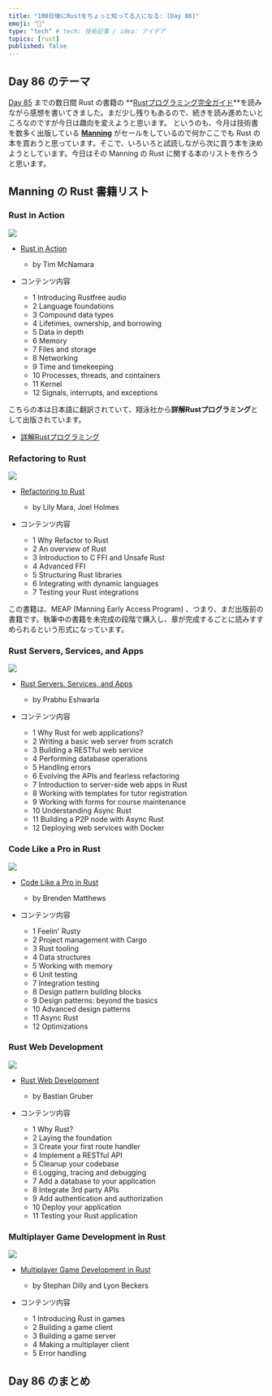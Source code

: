 ```yaml
---
title: "100日後にRustをちょっと知ってる人になる: [Day 86]"
emoji: "🦀"
type: "tech" # tech: 技術記事 / idea: アイデア
topics: [rust]
published: false
---
```

## Day 86 のテーマ

[Day 85](https://zenn.dev/shinyay/articles/hello-rust-day085) までの数日間 Rust の書籍の **[Rustプログラミング完全ガイド](https://book.impress.co.jp/books/1121101129)**を読みながら感想を書いてきました。まだ少し残りもあるので、続きを読み進めたいところなのですが今日は趣向を変えようと思います。
というのも、今月は技術書を数多く出版している **[Manning](https://www.manning.com/)** がセールをしているので何かここでも Rust の本を買おうと思っています。そこで、いろいろと試読しながら次に買う本を決めようとしています。今日はその Manning の Rust に関する本のリストを作ろうと思います。

## Manning の Rust 書籍リスト

### Rust in Action

![](https://storage.googleapis.com/zenn-user-upload/9faeb5123d98-20221213.png)

- [Rust in Action](https://www.manning.com/books/rust-in-action)
  - by Tim McNamara

- コンテンツ内容
  - 1 Introducing Rustfree audio
  - 2 Language foundations
  - 3 Compound data types
  - 4 Lifetimes, ownership, and borrowing
  - 5 Data in depth
  - 6 Memory
  - 7 Files and storage
  - 8 Networking
  - 9 Time and timekeeping
  - 10 Processes, threads, and containers
  - 11 Kernel
  - 12 Signals, interrupts, and exceptions

こちらの本は日本語に翻訳されていて、翔泳社から**詳解Rustプログラミング**として出版されています。

- [詳解Rustプログラミング](https://www.shoeisha.co.jp/book/detail/9784798173856)

### Refactoring to Rust

![](https://storage.googleapis.com/zenn-user-upload/6dff1b8c2457-20221213.png)

- [Refactoring to Rust](https://www.manning.com/books/refactoring-to-rust)
  - by Lily Mara, Joel Holmes

- コンテンツ内容
  - 1 Why Refactor to Rust
  - 2 An overview of Rust
  - 3 Introduction to C FFI and Unsafe Rust
  - 4 Advanced FFI
  - 5 Structuring Rust libraries
  - 6 Integrating with dynamic languages
  - 7 Testing your Rust integrations

この書籍は、MEAP (Manning Early Access Program) 、つまり、まだ出版前の書籍です。執筆中の書籍を未完成の段階で購入し、章が完成するごとに読みすすめられるという形式になっています。

### Rust Servers, Services, and Apps

![](https://storage.googleapis.com/zenn-user-upload/751da3d120da-20221213.png)

- [Rust Servers, Services, and Apps](https://www.manning.com/books/rust-servers-services-and-apps)
  - by Prabhu Eshwarla

- コンテンツ内容
  - 1 Why Rust for web applications?
  - 2 Writing a basic web server from scratch
  - 3 Building a RESTful web service
  - 4 Performing database operations
  - 5 Handling errors
  - 6 Evolving the APIs and fearless refactoring
  - 7 Introduction to server-side web apps in Rust
  - 8 Working with templates for tutor registration
  - 9 Working with forms for course maintenance
  - 10 Understanding Async Rust
  - 11 Building a P2P node with Async Rust
  - 12 Deploying web services with Docker

### Code Like a Pro in Rust

![](https://storage.googleapis.com/zenn-user-upload/e3d6efcf7281-20221213.png)

- [Code Like a Pro in Rust](https://www.manning.com/books/code-like-a-pro-in-rust)
  - by Brenden Matthews

- コンテンツ内容
  - 1 Feelin' Rusty
  - 2 Project management with Cargo
  - 3 Rust tooling
  - 4 Data structures
  - 5 Working with memory
  - 6 Unit testing
  - 7 Integration testing
  - 8 Design pattern building blocks
  - 9 Design patterns: beyond the basics
  - 10 Advanced design patterns
  - 11 Async Rust
  - 12 Optimizations

### Rust Web Development

![](https://storage.googleapis.com/zenn-user-upload/f554daee7170-20221213.png)

- [Rust Web Development](https://www.manning.com/books/rust-web-development)
  - by Bastian Gruber

- コンテンツ内容
  - 1 Why Rust?
  - 2 Laying the foundation
  - 3 Create your first route handler
  - 4 Implement a RESTful API
  - 5 Cleanup your codebase
  - 6 Logging, tracing and debugging
  - 7 Add a database to your application
  - 8 Integrate 3rd party APIs
  - 9 Add authentication and authorization
  - 10 Deploy your application
  - 11 Testing your Rust application

### Multiplayer Game Development in Rust

![](https://storage.googleapis.com/zenn-user-upload/f835977f1768-20221213.png)

- [Multiplayer Game Development in Rust](https://www.manning.com/books/multiplayer-game-development-in-rust)
  - by Stephan Dilly and Lyon Beckers

- コンテンツ内容
  - 1 Introducing Rust in games
  - 2 Building a game client
  - 3 Building a game server
  - 4 Making a multiplayer client
  - 5 Error handling

## Day 86 のまとめ
